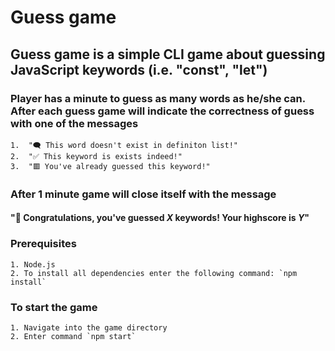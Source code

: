 # Guess game

## Guess game is a simple CLI game about guessing JavaScript keywords (i.e. "const", "let")

### Player has a minute to guess as many words as he/she can. After each guess game will indicate the correctness of guess with one of the messages

    1.  "🗨️ This word doesn't exist in definiton list!"
    2.  "✅ This keyword is exists indeed!"
    3.  "🟥 You've already guessed this keyword!"

### After 1 minute game will close itself with the message

#### "🎉 Congratulations, you've guessed **_X_** keywords! Your highscore is **_Y_**"

### Prerequisites

    1. Node.js
    2. To install all dependencies enter the following command: `npm install`

### To start the game

    1. Navigate into the game directory
    2. Enter command `npm start`
